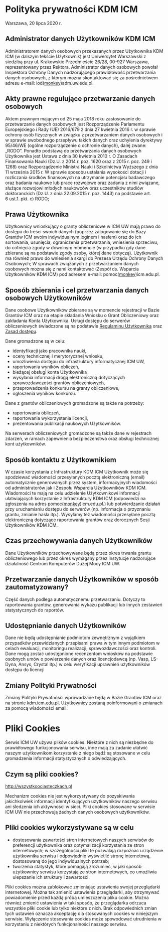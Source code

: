 
# Polityka prywatności KDM ICM

Warszawa, 20 lipca 2020 r.

## Administrator danych Użytkowników KDM ICM

Administratorem danych osobowych przekazanych przez Użytkownika KDM ICM (w dalszym tekście Użytkownik) jest Uniwersytet Warszawski z siedzibą przy ul. Krakowskie Przedmieście 26/28, 00-927 Warszawa, reprezentowany przez Rektora.
Administrator danych osobowych powołał Inspektora Ochrony Danych nadzorującego prawidłowość przetwarzania danych osobowych, z którym można skontaktować się za pośrednictwem adresu e-mail: iod([monkey](https://en.wikipedia.org/wiki/At_sign#Names_in_other_languages))adm.uw.edu.pl.

## Akty prawne regulujące przetwarzanie danych osobowych

Aktem prawnym mającym od 25 maja 2018 roku zastosowanie do przetwarzanie danych osobowych jest Rozporządzenie Parlamentu Europejskiego i Rady (UE) 2016/679 z dnia 27 kwietnia 2016 r. w sprawie ochrony osób fizycznych w związku z przetwarzaniem danych osobowych i w sprawie swobodnego przepływu takich danych oraz uchylenia dyrektywy 95/46/WE (ogólne rozporządzenie o ochronie danych), dalej zwane: „RODO”.
Ponadto podstawą do przetwarzania danych osobowych Użytkownika jest Ustawa z dnia 30 kwietnia 2010 r. O Zasadach Finansowania Nauki (Dz.U. z 2014 r. poz. 1620 oraz z 2015 r. poz. 249 i 1268) oraz Rozporządzenie Ministra Nauki i Szkolnictwa Wyższego z dnia 11 września 2015 r. W sprawie sposobu ustalania wysokości dotacji i rozliczania środków finansowych na utrzymanie potencjału badawczego oraz badania naukowe lub prace rozwojowe oraz zadania z nimi związane, służące rozwojowi młodych naukowców oraz uczestników studiów doktoranckich (Dz.U. z dnia 22.09.2015 r. poz. 1443) na podstawie art. 6 ust.1. pkt. c) RODO;

## Prawa Użytkownika

Użytkownicy wnioskujący o granty obliczeniowe w ICM UW mają prawo do dostępu do treści swoich danych (poprzez zalogowanie się do Bazy Grantów ICM swoim indywidualnym loginem i hasłem) oraz do ich sortowania, usunięcia, ograniczenia przetwarzania, wniesienia sprzeciwu, do cofnięcia zgody w dowolnym momencie (w przypadku gdy dane zbierane są na podstawie zgody osoby, której dane dotyczą).
Użytkownik ma również prawo do wniesienia skargi do Prezesa Urzędu Ochrony Danych Osobowych;
W sprawach związanych z przetwarzaniem danych osobowych można się z nami kontaktować (Zespół ds. Wsparcia Użytkowników KDM ICM) pod adresem e-mail: pomoc([monkey](https://en.wikipedia.org/wiki/At_sign#Names_in_other_languages))icm.edu.pl.

## Sposób zbierania i cel przetwarzania danych osobowych Użytkowników

Dane osobowe Użytkowników zbierane są w momencie rejestracji w Bazie Grantów ICM oraz na etapie składania Wniosku o Grant Obliczeniowy oraz zakładania Konta Użytkownika. Usługi dostępu do serwerów obliczeniowych świadczone są na podstawie [Regulaminu Użytkownika](regulamin.pl.md) oraz [Zasad dostępu](warunki.pl.md).

Dane gromadzone są w celu:

- identyfikacji jako pracownika nauki,
- oceny technicznej i merytorycznej wniosku,
- umożliwienia dostępu do infrastruktury informatycznej ICM UW,
- raportowania wyników obliczeń,
- bieżącej obsługi konta Użytkownika
- wysyłania informacji drogą elektroniczną dotyczących sprawozdawczości grantów obliczeniowych,
- przeprowadzenia konkursu na granty obliczeniowe,
- ogłoszenia wyników konkursu.

Dane z grantów obliczeniowych gromadzone są także na potrzeby:

- raportowania obliczeń,
- raportowania wykorzystania licencji,
- prezentowania publikacji naukowych Użytkowników.

Na serwerach obliczeniowych gromadzone są także dane w rejestrach zdarzeń, w ramach zapewnienia bezpieczeństwa oraz obsługi technicznej kont użytkowników.

## Sposób kontaktu z Użytkownikiem

W czasie korzystania z Infrastruktury KDM ICM Użytkownik może się spodziewać wiadomości przesyłanych pocztą elektroniczną (email) automatycznie generowanych przez system, informacyjnych wiadomości od administratorów jak i Zespołu Wsparcia Użytkowników KDM ICM. Wiadomości te mają na celu udzielenie Użytkownikowi informacji ułatwiających korzystanie z Infrastruktury KDM ICM (odpowiedzi na zgłoszenia na adres pomoc([monkey](https://en.wikipedia.org/wiki/At_sign#Names_in_other_languages))icm.edu.pl.) lub potwierdzanie działań przy uruchamianiu dostępu do serwerów (np. informacja o przyznaniu grantu, zmianie hasła itp.).
Wysyłamy też wiadomości przesyłane pocztą elektroniczną dotyczące raportowania grantów oraz dorocznych Sesji Użytkowników KDM ICM.

## Czas przechowywania danych Użytkowników

Dane Użytkowników przechowywane będą przez okres trwania grantu obliczeniowego lub przez okres wymagany przez instytucje nadzorujące działalność Centrum Komputerów Dużej Mocy ICM UW.

## Przetwarzanie danych Użytkowników w sposób zautomatyzowany?

Część danych podlega automatycznemu przetwarzaniu. Dotyczy to raportowania grantów, generowania wykazu publikacji lub innych zestawień statystycznych do raportów.

## Udostępnianie danych Użytkowników

Dane nie będą udostępnianie podmiotom zewnętrznym z wyjątkiem przypadków przewidzianych przepisami prawa w tym innym podmiotom w celach ewaluacji, monitoringu realizacji, sprawozdawczości oraz kontroli. Dane mogą zostać udostępnione recenzentom wniosków na podstawie osobnych umów o powierzenie danych oraz licencjodawcą (np. Vasp, LS-Dyna, Ansys, Crystal itp.) w celu weryfikacji uprawnień użytkowników dostępu do licencji

## Zmiany Polityki Prywatności

Zmiany Polityki Prywatności wprowadzane będą w Bazie Grantów ICM oraz na stronie kdm.icm.edu.pl. Użytkownicy zostaną poinformowani o zmianach za pomocą wiadomości email.

# Pliki Cookies

Serwis ICM UW używa plików cookies.
Niektóre z nich są niezbędne do prawidłowego funkcjonowania serwisu, inne mają za zadanie ułatwić naszym użytkownikom korzystanie z niego bądź są stosowane w celu gromadzenia informacji statystycznych o odwiedzających.

## Czym są pliki cookies?

<http://wszystkoociasteczkach.pl>

Mechanizm cookies nie jest wykorzystywany do pozyskiwania jakichkolwiek informacji identyfikujących użytkowników naszego serwisu ani śledzenia ich aktywności w sieci. Pliki cookies stosowane w serwisie ICM UW nie przechowują żadnych danych osobowych użytkowników.

## Pliki cookies wykorzystywane są w celu

- dostosowania zawartości stron internetowych naszych serwisów do preferencji użytkownika oraz optymalizacji korzystania ze stron internetowych; w szczególności pliki te pozwalają rozpoznać urządzenie użytkownika serwisu i odpowiednio wyświetlić stronę internetową, dostosowaną do jego indywidualnych potrzeb;
- tworzenia statystyk, które pomagają zrozumieć, w jaki sposób użytkownicy serwisu korzystają ze stron internetowych, co umożliwia ulepszanie ich struktury i zawartości.

Pliki cookies można zablokować zmieniając ustawienia swojej przeglądarki internetowej. Można tak zmienić ustawienia przeglądarki, aby otrzymywać powiadomienie przed każdą próbą umieszczenia pliku cookie. Można również zmienić ustawienia w taki sposób, że przeglądarka odrzuca wszystkie pliki cookie lub tylko niektóre z nich. Brak odpowiednich zmian tych ustawień oznacza akceptację dla stosowanych cookies w niniejszym serwisie. Wyłączenie stosowania cookies może spowodować utrudnienia w korzystaniu z niektórych funkcjonalności naszego serwisu.
